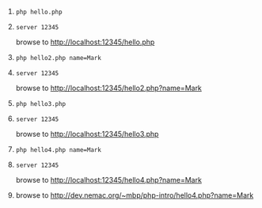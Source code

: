1. `php hello.php`

1. `server 12345`

    browse to [http://localhost:12345/hello.php](http://localhost:12345/hello.php)

1.  `php hello2.php name=Mark`

1.  `server 12345`

    browse to [http://localhost:12345/hello2.php?name=Mark](http://localhost:12345/hello2.php?name=Mark)

1.  `php hello3.php`

1.  `server 12345`

    browse to [http://localhost:12345/hello3.php](http://localhost:12345/hello3.php)

1.  `php hello4.php name=Mark`

1.  `server 12345`

    browse to [http://localhost:12345/hello4.php?name=Mark](http://localhost:12345/hello4.php?name=Mark)

1.  browse to http://dev.nemac.org/~mbp/php-intro/hello4.php?name=Mark
